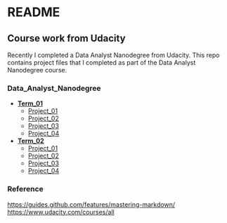 # README

## Course work from Udacity
  
Recently I completed a Data Analyst Nanodegree from Udacity. 
This repo contains project files that I completed as part of the Data Analyst Nanodegree course.  
  
### Data_Analyst_Nanodegree  
* [**Term_01**](https://github.com/amitshankar/Udacity/tree/master/Data_Analyst_Nanodegree/Term_01)
  * [Project_01](https://github.com/amitshankar/Udacity/tree/master/Data_Analyst_Nanodegree/Term_01/Project_01)  
  * [Project_02](https://github.com/amitshankar/Udacity/tree/master/Data_Analyst_Nanodegree/Term_01/Project_02)  
  * [Project_03](https://github.com/amitshankar/Udacity/tree/master/Data_Analyst_Nanodegree/Term_01/Project_03)
  * [Project_04](https://github.com/amitshankar/Udacity/tree/master/Data_Analyst_Nanodegree/Term_01/Project_04)
* [**Term_02**](https://github.com/amitshankar/Udacity/tree/master/Data_Analyst_Nanodegree/Term_02)
  * [Project_01](https://github.com/amitshankar/Udacity/tree/master/Data_Analyst_Nanodegree/Term_02/Project_01)
  * [Project_02](https://github.com/amitshankar/Udacity/tree/master/Data_Analyst_Nanodegree/Term_02/Project_02)  
  * [Project_03](https://github.com/amitshankar/Udacity/tree/master/Data_Analyst_Nanodegree/Term_02/Project_03)  
  * [Project_04](https://github.com/amitshankar/Udacity/tree/master/Data_Analyst_Nanodegree/Term_02/Project_04)  


  
### Reference
https://guides.github.com/features/mastering-markdown/  
https://www.udacity.com/courses/all
